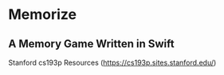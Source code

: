 # Memorize
## A Memory Game Written in Swift
Stanford cs193p Resources (https://cs193p.sites.stanford.edu/)
